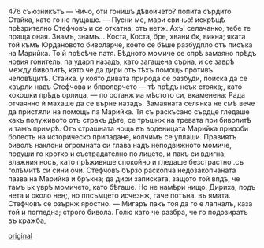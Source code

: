 ﻿476
съюзникътъ
— Чичо, оти гонишъ дѣвойчето? попита сърдито Стайка, като го не пущаше.
— Пусни ме, мари свиньо! искрѣщѣ прѣзрително Стефчовъ и се откатна; отъ нетж. Ахъ! селачанко, тебе те праща оная. Знамъ, знамъ... Коста, Коста, бре, хвани бк, викна; яката той къмъ Юрдановото биволарче, което се бѣше разбудпло отъ писъка на Марийка. То ѝ прѣсѣче патя. Бѣдното момиче се спрѣ замаяно прѣдъ новия гонитель, па ударп назадъ, като загащена сърна, и се заврѣ между биволитѣ, като че да дири отъ тѣхъ помощь противъ человѣцитѣ.
Стайка. у която дивата природа се разбуди, поиска да се хвърли надъ Стефчова и бпволврчето — тѣ прѣдъ неък стояха;, като кокошки прѣдъ орлица, — по останж иа мѣстото си, вкаменена: Рада отчаянно ѝ махаше да се върне назадъ.
Замаяната селянка не смѣ вече да пристѫпи на помощь па Марийка. Тя съ раскъсано сърдце гледаше какъ полуживото отъ страхъ дѣте, се тръшнж на тревата при биволитѣ и тамъ примрѣ. Отъ страшната нощь въ воденицата Марийка придоби болесть на историческо припадане, колчимъ се уплаши. Правиятъ биволъ наклони огромната си глава надъ неподвижното момиче, подуши го кротко и състрадателно по лицето, и пакъ си вдигна; влажния носъ, като прѣживяше спокойно и гледаше безстрастно .съ голѣмитѣ си сини очи.
Стефчовъ бързо раскопча недозакопчаната пазва на Марийка и бръкна; да дири записката, защото той впдѣ, че тамъ ьк уврѣ момичето, като бѣгаше. Но не намѣри нищо. Дириха; подъ нета и около нен;, но ппсъмцето исчезнж, гаче потъна. въ ямата.
Стефчовъ се озърнж яростно.
— Мигаръ пакъ тоя да го е лапналъ, каза той и погледна; строго бивола.
Голю като че разбра, че го подозиратъ въ кражба,


[original](images/529.jpg)